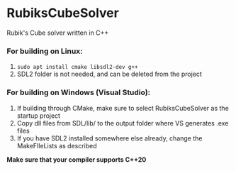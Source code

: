 # RubiksCubeSolver
Rubik's Cube solver written in C++

### For building on Linux:
1. `sudo apt install cmake libsdl2-dev g++`
2. SDL2 folder is not needed, and can be deleted from the project

### For building on Windows (Visual Studio):
1. If building through CMake, make sure to select RubiksCubeSolver as the startup project
2. Copy dll files from SDL/lib/ to the output folder where VS generates .exe files
3. If you have SDL2 installed somewhere else already, change the MakeFIleLists as described

**Make sure that your compiler supports C++20**
